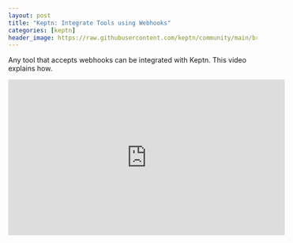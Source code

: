 ```yaml
---
layout: post
title: "Keptn: Integrate Tools using Webhooks"
categories: [keptn]
header_image: https://raw.githubusercontent.com/keptn/community/main/branding/logos/keptn-logo-square.svg
---
```


Any tool that accepts webhooks can be integrated with Keptn. This video explains how.

<iframe width="560" height="315" src="https://www.youtube.com/embed/ehI23d7s-dY" title="YouTube video player" frameborder="0" allow="accelerometer; autoplay; clipboard-write; encrypted-media; gyroscope; picture-in-picture" allowfullscreen></iframe>